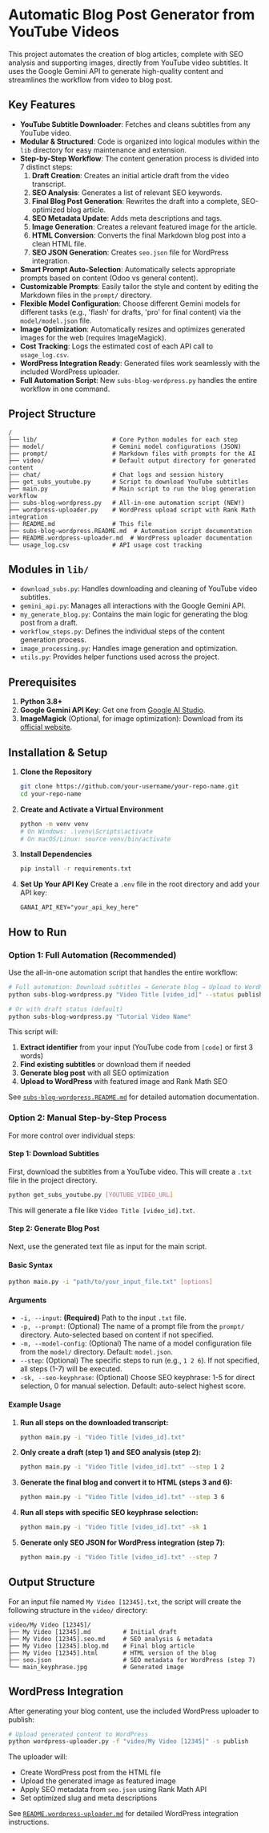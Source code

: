 # Automatic Blog Post Generator from YouTube Videos

This project automates the creation of blog articles, complete with SEO analysis and supporting images, directly from YouTube video subtitles. It uses the Google Gemini API to generate high-quality content and streamlines the workflow from video to blog post.

## Key Features

- **YouTube Subtitle Downloader**: Fetches and cleans subtitles from any YouTube video.
- **Modular & Structured**: Code is organized into logical modules within the `lib` directory for easy maintenance and extension.
- **Step-by-Step Workflow**: The content generation process is divided into 7 distinct steps:
    1.  **Draft Creation**: Creates an initial article draft from the video transcript.
    2.  **SEO Analysis**: Generates a list of relevant SEO keywords.
    3.  **Final Blog Post Generation**: Rewrites the draft into a complete, SEO-optimized blog article.
    4.  **SEO Metadata Update**: Adds meta descriptions and tags.
    5.  **Image Generation**: Creates a relevant featured image for the article.
    6.  **HTML Conversion**: Converts the final Markdown blog post into a clean HTML file.
    7.  **SEO JSON Generation**: Creates `seo.json` file for WordPress integration.
- **Smart Prompt Auto-Selection**: Automatically selects appropriate prompts based on content (Odoo vs general content).
- **Customizable Prompts**: Easily tailor the style and content by editing the Markdown files in the `prompt/` directory.
- **Flexible Model Configuration**: Choose different Gemini models for different tasks (e.g., 'flash' for drafts, 'pro' for final content) via the `model/model.json` file.
- **Image Optimization**: Automatically resizes and optimizes generated images for the web (requires ImageMagick).
- **Cost Tracking**: Logs the estimated cost of each API call to `usage_log.csv`.
- **WordPress Integration Ready**: Generated files work seamlessly with the included WordPress uploader.
- **Full Automation Script**: New `subs-blog-wordpress.py` handles the entire workflow in one command.

## Project Structure

```
/
├── lib/                     # Core Python modules for each step
├── model/                   # Gemini model configurations (JSON)
├── prompt/                  # Markdown files with prompts for the AI
├── video/                   # Default output directory for generated content
├── chat/                    # Chat logs and session history
├── get_subs_youtube.py      # Script to download YouTube subtitles
├── main.py                  # Main script to run the blog generation workflow
├── subs-blog-wordpress.py   # All-in-one automation script (NEW!)
├── wordpress-uploader.py    # WordPress upload script with Rank Math integration
├── README.md                # This file
├── subs-blog-wordpress.README.md  # Automation script documentation
├── README.wordpress-uploader.md  # WordPress uploader documentation
└── usage_log.csv            # API usage cost tracking
```

## Modules in `lib/`

- `download_subs.py`: Handles downloading and cleaning of YouTube video subtitles.
- `gemini_api.py`: Manages all interactions with the Google Gemini API.
- `my_generate_blog.py`: Contains the main logic for generating the blog post from a draft.
- `workflow_steps.py`: Defines the individual steps of the content generation process.
- `image_processing.py`: Handles image generation and optimization.
- `utils.py`: Provides helper functions used across the project.

## Prerequisites

1.  **Python 3.8+**
2.  **Google Gemini API Key**: Get one from [Google AI Studio](https://aistudio.google.com/).
3.  **ImageMagick** (Optional, for image optimization): Download from its [official website](https://imagemagick.org/).

## Installation & Setup

1.  **Clone the Repository**
    ```bash
    git clone https://github.com/your-username/your-repo-name.git
    cd your-repo-name
    ```

2.  **Create and Activate a Virtual Environment**
    ```bash
    python -m venv venv
    # On Windows: .\venv\Scripts\activate
    # On macOS/Linux: source venv/bin/activate
    ```

3.  **Install Dependencies**
    ```bash
    pip install -r requirements.txt
    ```

4.  **Set Up Your API Key**
    Create a `.env` file in the root directory and add your API key:
    ```
    GANAI_API_KEY="your_api_key_here"
    ```

## How to Run

### Option 1: Full Automation (Recommended)

Use the all-in-one automation script that handles the entire workflow:

```bash
# Full automation: Download subtitles → Generate blog → Upload to WordPress
python subs-blog-wordpress.py "Video Title [video_id]" --status publish

# Or with draft status (default)
python subs-blog-wordpress.py "Tutorial Video Name"
```

This script will:
1. **Extract identifier** from your input (YouTube code from `[code]` or first 3 words)
2. **Find existing subtitles** or download them if needed
3. **Generate blog post** with all SEO optimization
4. **Upload to WordPress** with featured image and Rank Math SEO

See [`subs-blog-wordpress.README.md`](subs-blog-wordpress.README.md) for detailed automation documentation.

### Option 2: Manual Step-by-Step Process

For more control over individual steps:

#### Step 1: Download Subtitles

First, download the subtitles from a YouTube video. This will create a `.txt` file in the project directory.

```bash
python get_subs_youtube.py [YOUTUBE_VIDEO_URL]
```
This will generate a file like `Video Title [video_id].txt`.

#### Step 2: Generate Blog Post

Next, use the generated text file as input for the main script.

#### Basic Syntax
```bash
python main.py -i "path/to/your_input_file.txt" [options]
```

#### Arguments
- `-i, --input`: **(Required)** Path to the input `.txt` file.
- `-p, --prompt`: (Optional) The name of a prompt file from the `prompt/` directory. Auto-selected based on content if not specified.
- `-m, --model-config`: (Optional) The name of a model configuration file from the `model/` directory. Default: `model.json`.
- `--step`: (Optional) The specific steps to run (e.g., `1 2 6`). If not specified, all steps (1-7) will be executed.
- `-sk, --seo-keyphrase`: (Optional) Choose SEO keyphrase: 1-5 for direct selection, 0 for manual selection. Default: auto-select highest score.

#### Example Usage

1.  **Run all steps on the downloaded transcript:**
    ```bash
    python main.py -i "Video Title [video_id].txt"
    ```

2.  **Only create a draft (step 1) and SEO analysis (step 2):**
    ```bash
    python main.py -i "Video Title [video_id].txt" --step 1 2
    ```

3.  **Generate the final blog and convert it to HTML (steps 3 and 6):**
    ```bash
    python main.py -i "Video Title [video_id].txt" --step 3 6
    ```

4.  **Run all steps with specific SEO keyphrase selection:**
    ```bash
    python main.py -i "Video Title [video_id].txt" -sk 1
    ```

5.  **Generate only SEO JSON for WordPress integration (step 7):**
    ```bash
    python main.py -i "Video Title [video_id].txt" --step 7
    ```

## Output Structure

For an input file named `My Video [12345].txt`, the script will create the following structure in the `video/` directory:

```
video/My Video [12345]/
├── My Video [12345].md         # Initial draft
├── My Video [12345].seo.md     # SEO analysis & metadata
├── My Video [12345].blog.md    # Final blog article
├── My Video [12345].html       # HTML version of the blog
├── seo.json                    # SEO metadata for WordPress (step 7)
└── main_keyphrase.jpg          # Generated image
```

## WordPress Integration

After generating your blog content, use the included WordPress uploader to publish:

```bash
# Upload generated content to WordPress
python wordpress-uploader.py -f "video/My Video [12345]" -s publish
```

The uploader will:
- Create WordPress post from the HTML file
- Upload the generated image as featured image
- Apply SEO metadata from `seo.json` using Rank Math API
- Set optimized slug and meta descriptions

See [`README.wordpress-uploader.md`](README.wordpress-uploader.md) for detailed WordPress integration instructions.
